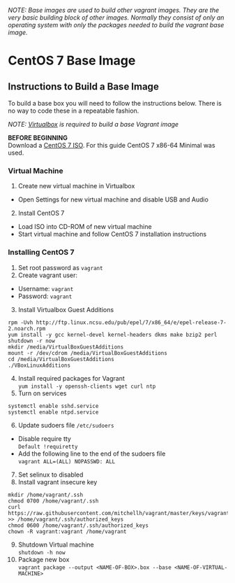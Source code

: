 *NOTE: Base images are used to build other vagrant images. They are the very basic building block of other images. Normally they consist of only an operating system with only the packages needed to build the vagrant base image.*

# CentOS 7 Base Image

## Instructions to Build a Base Image
To build a base box you will need to follow the instructions below. There is no
way to code these in a repeatable fashion.

*NOTE: [Virtualbox](https://www.virtualbox.org/wiki/Downloads) is required
to build a base Vagrant image*

**BEFORE BEGINNING**  
Download a [CentOS 7 ISO](https://wiki.centos.org/Download). For this guide CentOS 7 x86-64 Minimal was used.

### Virtual Machine
1. Create new virtual machine in Virtualbox
  -   Open Settings for new virtual machine and disable USB and Audio
2. Install CentOS 7
  -   Load ISO into CD-ROM of new virtual machine
  -   Start virtual machine and follow CentOS 7 installation instructions

### Installing CentOS 7
1. Set root password as `vagrant`
2. Create vagrant user:
  -   Username: `vagrant`
  -   Password: `vagrant`
3. Install Virtualbox Guest Additions  
~~~~
rpm -Uvh http://ftp.linux.ncsu.edu/pub/epel/7/x86_64/e/epel-release-7-2.noarch.rpm
yum install -y gcc kernel-devel kernel-headers dkms make bzip2 perl
shutdown -r now
mkdir /media/VirtualBoxGuestAdditions
mount -r /dev/cdrom /media/VirtualBoxGuestAdditions
cd /media/VirtualBoxGuestAdditions
./VBoxLinuxAdditions
~~~~
4. Install required packages for Vagrant  
`yum install -y openssh-clients wget curl ntp`
5. Turn on services  
~~~~
systemctl enable sshd.service
systemctl enable ntpd.service
~~~~
6. Update sudoers file `/etc/sudoers`
  -   Disable require tty  
  `Default !requiretty`
  -   Add the following line to the end of the sudoers file  
  `vagrant ALL=(ALL) NOPASSWD: ALL`
7. Set selinux to disabled
8. Install vagrant insecure key
~~~~
mkdir /home/vagrant/.ssh
chmod 0700 /home/vagrant/.ssh
curl https://raw.githubusercontent.com/mitchellh/vagrant/master/keys/vagrant.pub >> /home/vagrant/.ssh/authorized_keys
chmod 0600 /home/vagrant/.ssh/authorized_keys
chown -R vagrant:vagrant /home/vagrant
~~~~
9. Shutdown Virtual machine  
`shutdown -h now`
10. Package new box  
`vagrant package --output <NAME-OF-BOX>.box --base <NAME-OF-VIRTUAL-MACHINE>`